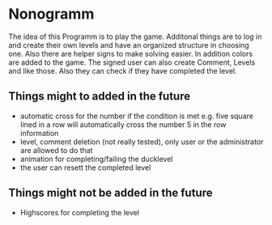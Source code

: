 # Nonogramm

The idea of this Programm is to play the game. Additonal things are to log in and create their own levels and have an organized structure in choosing one. Also there are helper signs to make solving easier. In addition colors are added to the game. The signed user can also create Comment, Levels and like those. Also they can check if they have completed the level.

## Things might to added in the future

* automatic cross for the number if the condition is met e.g. five square lined in a row will automatically cross the number 5 in the row information
* level, comment deletion (not really tested), only user or the administrator are allowed to do that
* animation for completing/failing the ducklevel
* the user can resett the completed level

## Things might not be added in the future

* Highscores for completing the level